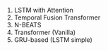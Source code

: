 1. LSTM with Attention
2. Temporal Fusion Transformer
3. N-BEATS
4. Transformer (Vanilla)
5. GRU-based (LSTM simple)